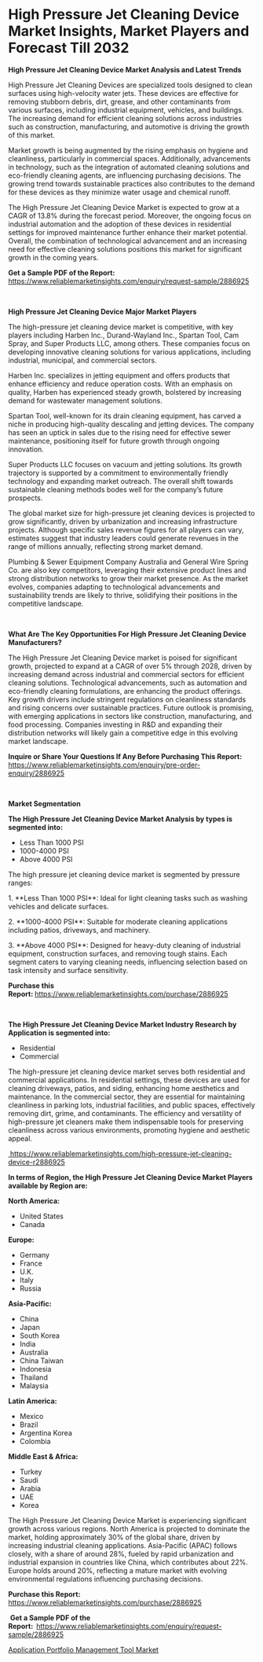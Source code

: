 <p><h1>High Pressure Jet Cleaning Device Market Insights, Market Players and Forecast Till 2032</h1></p><p><strong>High Pressure Jet Cleaning Device Market Analysis and Latest Trends</strong></p>
<p><p>High Pressure Jet Cleaning Devices are specialized tools designed to clean surfaces using high-velocity water jets. These devices are effective for removing stubborn debris, dirt, grease, and other contaminants from various surfaces, including industrial equipment, vehicles, and buildings. The increasing demand for efficient cleaning solutions across industries such as construction, manufacturing, and automotive is driving the growth of this market.</p><p>Market growth is being augmented by the rising emphasis on hygiene and cleanliness, particularly in commercial spaces. Additionally, advancements in technology, such as the integration of automated cleaning solutions and eco-friendly cleaning agents, are influencing purchasing decisions. The growing trend towards sustainable practices also contributes to the demand for these devices as they minimize water usage and chemical runoff.</p><p>The High Pressure Jet Cleaning Device Market is expected to grow at a CAGR of 13.8% during the forecast period. Moreover, the ongoing focus on industrial automation and the adoption of these devices in residential settings for improved maintenance further enhance their market potential. Overall, the combination of technological advancement and an increasing need for effective cleaning solutions positions this market for significant growth in the coming years.</p></p>
<p><strong>Get a Sample PDF of the Report:&nbsp;</strong> <a href="https://www.reliablemarketinsights.com/enquiry/request-sample/2886925?utm_campaign=2636&utm_medium=2&utm_source=Github&utm_content=ia&utm_term=13032025&utm_id=high-pressure-jet-cleaning-device">https://www.reliablemarketinsights.com/enquiry/request-sample/2886925</a></p>
<p>&nbsp;</p>
<p><strong>High Pressure Jet Cleaning Device Major Market Players</strong></p>
<p><p>The high-pressure jet cleaning device market is competitive, with key players including Harben Inc., Durand-Wayland Inc., Spartan Tool, Cam Spray, and Super Products LLC, among others. These companies focus on developing innovative cleaning solutions for various applications, including industrial, municipal, and commercial sectors.</p><p>Harben Inc. specializes in jetting equipment and offers products that enhance efficiency and reduce operation costs. With an emphasis on quality, Harben has experienced steady growth, bolstered by increasing demand for wastewater management solutions.</p><p>Spartan Tool, well-known for its drain cleaning equipment, has carved a niche in producing high-quality descaling and jetting devices. The company has seen an uptick in sales due to the rising need for effective sewer maintenance, positioning itself for future growth through ongoing innovation.</p><p>Super Products LLC focuses on vacuum and jetting solutions. Its growth trajectory is supported by a commitment to environmentally friendly technology and expanding market outreach. The overall shift towards sustainable cleaning methods bodes well for the company’s future prospects.</p><p>The global market size for high-pressure jet cleaning devices is projected to grow significantly, driven by urbanization and increasing infrastructure projects. Although specific sales revenue figures for all players can vary, estimates suggest that industry leaders could generate revenues in the range of millions annually, reflecting strong market demand.</p><p>Plumbing & Sewer Equipment Company Australia and General Wire Spring Co. are also key competitors, leveraging their extensive product lines and strong distribution networks to grow their market presence. As the market evolves, companies adapting to technological advancements and sustainability trends are likely to thrive, solidifying their positions in the competitive landscape.</p></p>
<p>&nbsp;</p>
<p><strong>What Are The Key Opportunities For High Pressure Jet Cleaning Device Manufacturers?</strong></p>
<p><p>The High Pressure Jet Cleaning Device market is poised for significant growth, projected to expand at a CAGR of over 5% through 2028, driven by increasing demand across industrial and commercial sectors for efficient cleaning solutions. Technological advancements, such as automation and eco-friendly cleaning formulations, are enhancing the product offerings. Key growth drivers include stringent regulations on cleanliness standards and rising concerns over sustainable practices. Future outlook is promising, with emerging applications in sectors like construction, manufacturing, and food processing. Companies investing in R&D and expanding their distribution networks will likely gain a competitive edge in this evolving market landscape.</p></p>
<p><strong>Inquire or Share Your Questions If Any Before Purchasing This Report:</strong> <a href="https://www.reliablemarketinsights.com/enquiry/pre-order-enquiry/2886925?utm_campaign=2636&utm_medium=2&utm_source=Github&utm_content=ia&utm_term=13032025&utm_id=high-pressure-jet-cleaning-device">https://www.reliablemarketinsights.com/enquiry/pre-order-enquiry/2886925</a></p>
<p>&nbsp;</p>
<p><strong>Market Segmentation</strong></p>
<p><strong>The High Pressure Jet Cleaning Device Market Analysis by types is segmented into:</strong></p>
<p><ul><li>Less Than 1000 PSI</li><li>1000-4000 PSI</li><li>Above 4000 PSI</li></ul></p>
<p><p>The high pressure jet cleaning device market is segmented by pressure ranges: </p><p>1. **Less Than 1000 PSI**: Ideal for light cleaning tasks such as washing vehicles and delicate surfaces. </p><p>2. **1000-4000 PSI**: Suitable for moderate cleaning applications including patios, driveways, and machinery. </p><p>3. **Above 4000 PSI**: Designed for heavy-duty cleaning of industrial equipment, construction surfaces, and removing tough stains. Each segment caters to varying cleaning needs, influencing selection based on task intensity and surface sensitivity.</p></p>
<p><strong>Purchase this Report:&nbsp;</strong><a href="https://www.reliablemarketinsights.com/purchase/2886925?utm_campaign=2636&utm_medium=2&utm_source=Github&utm_content=ia&utm_term=13032025&utm_id=high-pressure-jet-cleaning-device">https://www.reliablemarketinsights.com/purchase/2886925</a></p>
<p>&nbsp;</p>
<p><strong>The High Pressure Jet Cleaning Device Market Industry Research by Application is segmented into:</strong></p>
<p><ul><li>Residential</li><li>Commercial</li></ul></p>
<p><p>The high-pressure jet cleaning device market serves both residential and commercial applications. In residential settings, these devices are used for cleaning driveways, patios, and siding, enhancing home aesthetics and maintenance. In the commercial sector, they are essential for maintaining cleanliness in parking lots, industrial facilities, and public spaces, effectively removing dirt, grime, and contaminants. The efficiency and versatility of high-pressure jet cleaners make them indispensable tools for preserving cleanliness across various environments, promoting hygiene and aesthetic appeal.</p></p>
<p><a href="https://www.reliablemarketinsights.com/high-pressure-jet-cleaning-device-r2886925?utm_campaign=2636&utm_medium=2&utm_source=Github&utm_content=ia&utm_term=13032025&utm_id=high-pressure-jet-cleaning-device">&nbsp;https://www.reliablemarketinsights.com/high-pressure-jet-cleaning-device-r2886925</a></p>
<p><strong>In terms of Region, the High Pressure Jet Cleaning Device Market Players available by Region are:</strong></p>
<p>
    <p> <strong> North America: </strong>
        <ul>
            <li>United States</li>
            <li>Canada</li>
        </ul>
        </p> 
    <p> <strong> Europe: </strong>
        <ul>
            <li>Germany</li>
            <li>France</li>
            <li>U.K.</li>
            <li>Italy</li>
            <li>Russia</li>
        </ul>
        </p> 
    <p> <strong> Asia-Pacific: </strong>
        <ul>
            <li>China</li>
            <li>Japan</li>
            <li>South Korea</li>
            <li>India</li>
            <li>Australia</li>
            <li>China Taiwan</li>
            <li>Indonesia</li>
            <li>Thailand</li>
            <li>Malaysia</li>
        </ul>
        </p> 
    <p> <strong> Latin America: </strong>
        <ul>
            <li>Mexico</li>
            <li>Brazil</li>
            <li>Argentina Korea</li>
            <li>Colombia</li>
        </ul>
        </p> 
    <p> <strong> Middle East & Africa: </strong>
        <ul>
            <li>Turkey</li>
            <li>Saudi</li>
            <li>Arabia</li>
            <li>UAE</li>
            <li>Korea</li>
        </ul>
    </p>
    </p>
<p><p>The High Pressure Jet Cleaning Device Market is experiencing significant growth across various regions. North America is projected to dominate the market, holding approximately 30% of the global share, driven by increasing industrial cleaning applications. Asia-Pacific (APAC) follows closely, with a share of around 28%, fueled by rapid urbanization and industrial expansion in countries like China, which contributes about 22%. Europe holds around 20%, reflecting a mature market with evolving environmental regulations influencing purchasing decisions.</p></p>
<p><strong>Purchase this Report: </strong><a href="https://www.reliablemarketinsights.com/purchase/2886925?utm_campaign=2636&utm_medium=2&utm_source=Github&utm_content=ia&utm_term=13032025&utm_id=high-pressure-jet-cleaning-device">https://www.reliablemarketinsights.com/purchase/2886925</a></p>
<p>&nbsp;<strong>Get a Sample PDF of the Report:&nbsp;&nbsp;</strong><a href="https://www.reliablemarketinsights.com/enquiry/request-sample/2886925?utm_campaign=2636&utm_medium=2&utm_source=Github&utm_content=ia&utm_term=13032025&utm_id=high-pressure-jet-cleaning-device">https://www.reliablemarketinsights.com/enquiry/request-sample/2886925</a></p>
<p><strong></strong></p>
<p><p><a href="https://github.com/pelahotayabe/Market-Research-Report-List-1/blob/main/application-portfolio-management-tool-market.md?utm_campaign=2636&utm_medium=2&utm_source=Github&utm_content=ia&utm_term=13032025&utm_id=high-pressure-jet-cleaning-device">Application Portfolio Management Tool Market</a></p></p>